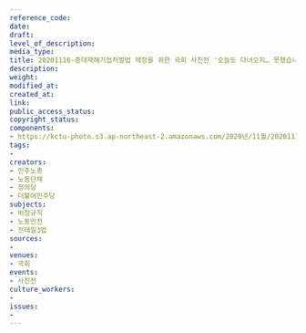 ```yaml
---
reference_code: 
date: 
draft: 
level_of_description: 
media_type: 
title: 20201116-중대재해기업처벌법 제정을 위한 국회 사진전 '오늘도 다녀오지… 못했습니다'
description: 
weight: 
modified_at: 
created_at: 
link: 
public_access_status: 
copyright_status: 
components:
- https://kctu-photo.s3.ap-northeast-2.amazonaws.com/2020년/11월/20201116-중대재해기업처벌법+제정을+위한+국회+사진전+'오늘도+다녀오지…+못했습니다'/1280_1DX0705.jpg
tags:
- 
creators:
- 민주노총
- 노동단체
- 정의당
- 더불어민주당
subjects:
- 비정규직
- 노동안전
- 전태일3법
sources:
- 
venues:
- 국회
events:
- 사진전
culture_workers:
- 
issues:
- 
---
```

